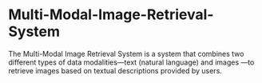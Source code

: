 # Multi-Modal-Image-Retrieval-System
The Multi-Modal Image Retrieval System is a system that combines two different types of data modalities—text (natural language) and images —to retrieve images based on textual descriptions provided by users.
